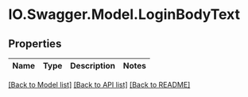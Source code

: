 # IO.Swagger.Model.LoginBodyText
## Properties

Name | Type | Description | Notes
------------ | ------------- | ------------- | -------------

[[Back to Model list]](../Models) [[Back to API list]](../Api) [[Back to README]](../README.md)

